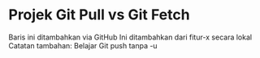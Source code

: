 # Projek Git Pull vs Git Fetch

Baris ini ditambahkan via GitHub
Ini ditambahkan dari fitur-x secara lokal
Catatan tambahan: Belajar Git push tanpa -u
